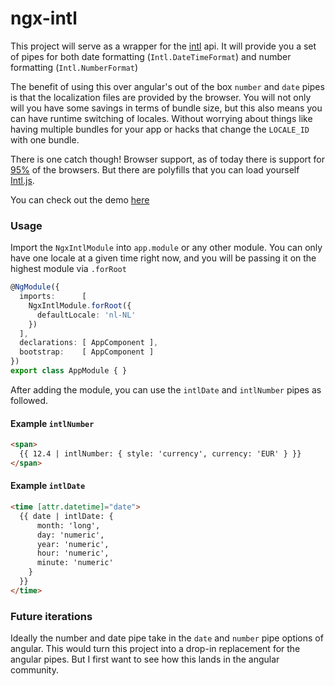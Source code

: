 # ngx-intl 


This project will serve as a wrapper for the [intl](https://developer.mozilla.org/en-US/docs/Web/JavaScript/Reference/Global_Objects/Intl) api. It will provide you a set of pipes for both date formatting (`Intl.DateTimeFormat`) and number formatting (`Intl.NumberFormat`)

The benefit of using this over angular's out of the box `number` and `date` pipes is that the localization files are provided by the browser. You will not only will you have some savings in terms of bundle size, but this also means you can have runtime switching of locales. Without worrying about things like having multiple bundles for your app or hacks that change the `LOCALE_ID` with one bundle.

There is one catch though! Browser support, as of today there is support for [95%](https://caniuse.com/#feat=internationalization) of the browsers. But there are polyfills that you can load yourself [Intl.js](https://github.com/andyearnshaw/Intl.js/).


You can check out the demo [here](https://stackblitz.com/edit/ngx-intl)

### Usage

Import the `NgxIntlModule` into `app.module` or any other module. You can only have one locale at a given time right now, and you will be passing it on the highest module via `.forRoot`

```typescript
@NgModule({
  imports:      [  
    NgxIntlModule.forRoot({
      defaultLocale: 'nl-NL'
    })
  ],
  declarations: [ AppComponent ],
  bootstrap:    [ AppComponent ]
})
export class AppModule { }
```

After adding the module, you can use the `intlDate` and `intlNumber` pipes as followed.


#### Example `intlNumber`

```html
<span>
  {{ 12.4 | intlNumber: { style: 'currency', currency: 'EUR' } }}
</span>
```

#### Example `intlDate`

```html
<time [attr.datetime]="date">
  {{ date | intlDate: { 
      month: 'long',
      day: 'numeric',
      year: 'numeric',
      hour: 'numeric',
      minute: 'numeric'
    }
  }}
</time>
```

### Future iterations

Ideally the number and date pipe take in the `date` and `number` pipe options of angular. This would turn this project into a drop-in replacement for the angular pipes. But I first want to see how this lands in the angular community.
